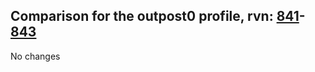 ## Comparison for the outpost0 profile, rvn: [841](https://github.com/PRO100KatYT/FortniteProfileRevisions/tree/main/profiles/outpost0/841%20outpost0.json)-[843](https://github.com/PRO100KatYT/FortniteProfileRevisions/tree/main/profiles/outpost0/843%20outpost0.json)

No changes
